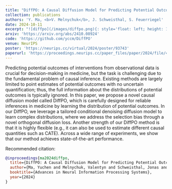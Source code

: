 ```yaml
---
title: "DiffPO: A Causal Diffusion Model for Predicting Potential Outcomes of Treatments"
collection: publications
authors: 'Y. Ma, <b>V. Melnychuk</b>, J. Schweisthal, S. Feuerriegel'
date: 2024-10-11
excerpt: "![diffpo](/images/diffpo.png){: style='float: left; height: 100px'}"
arxiv: 'https://arxiv.org/abs/2410.08924'
code: 'https://github.com/yccm/DiffPO'
venue: NeurIPS
poster: 'https://neurips.cc/virtual/2024/poster/93743'
paperurl: 'https://proceedings.neurips.cc/paper_files/paper/2024/file/4d254c96c5ff500dda2ac0a58987aeba-Paper-Conference.pdf'
---
```


Predicting potential outcomes of interventions from observational data is crucial for decision-making in medicine, but the task is challenging due to the fundamental problem of causal inference. Existing methods are largely limited to point estimates of potential outcomes with no uncertain quantification; thus, the full information about the distributions of potential outcomes is typically ignored. In this paper, we propose a novel causal diffusion model called DiffPO, which is carefully designed for reliable inferences in medicine by learning the distribution of potential outcomes. In our DiffPO, we leverage a tailored conditional denoising diffusion model to learn complex distributions, where we address the selection bias through a novel orthogonal diffusion loss. Another strength of our DiffPO method is that it is highly flexible (e.g., it can also be used to estimate different causal quantities such as CATE). Across a wide range of experiments, we show that our method achieves state-of-the-art performance.

Recommended citation: 
```bibtex
@inproceedings{ma2024diffpo,
  title={DiffPO: A Causal Diffusion Model for Predicting Potential Outcomes of Treatments},
  author={Ma, Yuchen and Melnychuk, Valentyn and Schweisthal, Jonas and Feuerriegel, Stefan},
  booktitle={Advances in Neural Information Processing Systems},
  year={2024}
}
```
